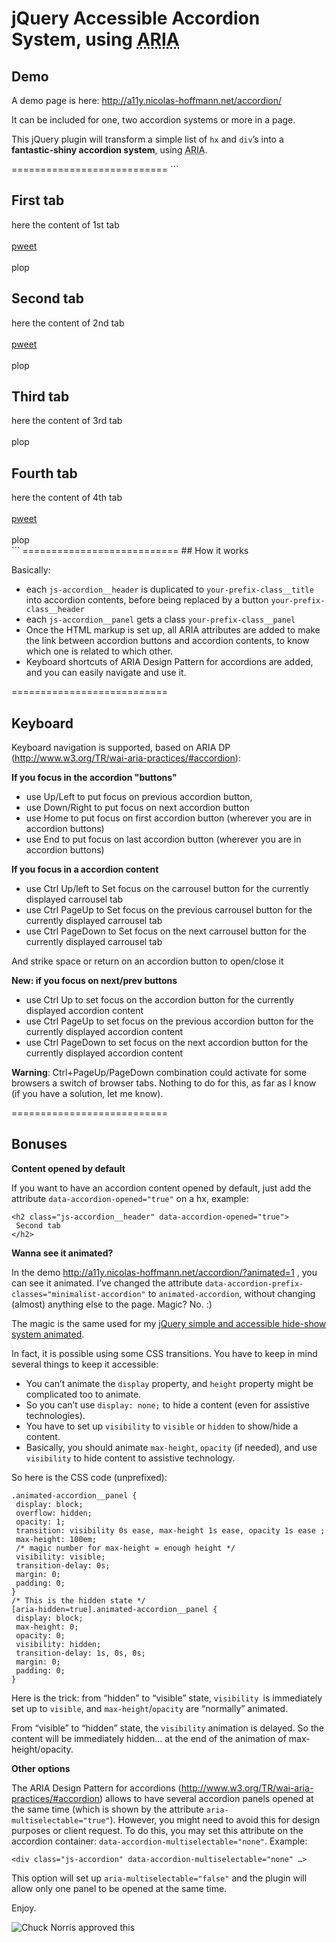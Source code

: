 # jQuery Accessible Accordion System, using <abbr title="Accessible Rich Internet Application">ARIA</abbr>

## Demo

A demo page is here: http://a11y.nicolas-hoffmann.net/accordion/ 

It can be included for one, two accordion systems or more in a page.

<p>This jQuery plugin will transform a simple list of  <code>hx</code> and <code>div</code>’s into a <strong>fantastic-shiny accordion system</strong>, using <abbr title="Accessible Rich Internet Application">ARIA</abbr>.</p>
===========================
```
<div class="js-accordion" data-accordion-prefix-classes="your-prefix-class">
 <h2 class="js-accordion__header">First tab</h2>
 <div class="js-accordion__panel">
   here the content of 1st tab<br><br>
   <a href="#">pweet</a><br><br>
   plop
 </div>
 
 <h2 class="js-accordion__header" data-accordion-opened="true">Second tab</h2>
 <div class="js-accordion__panel">
   here the content of 2nd tab<br><br>
   <a href="#">pweet</a><br><br>
   plop
 </div>
 
 <h2 class="js-accordion__header">Third tab</h2>
 <div class="js-accordion__panel">
   here the content of 3rd tab<br><br>
   plop
 </div>
 
 <h2 class="js-accordion__header">Fourth tab</h2>
 <div class="js-accordion__panel">
   here the content of 4th tab<br><br>
   <a href="#">pweet</a><br><br>
   plop
 </div>
</div>
```
===========================
## How it works

Basically:

- each ```js-accordion__header``` is duplicated to ```your-prefix-class__title``` into accordion contents, before being replaced by a button ```your-prefix-class__header```
- each ```js-accordion__panel``` gets a class ```your-prefix-class__panel```
- Once the HTML markup is set up, all ARIA attributes are added to make the link between accordion buttons and accordion contents, to know which one is related to which other.
- Keyboard shortcuts of ARIA Design Pattern for accordions are added, and you can easily navigate and use it.

===========================
## Keyboard

Keyboard navigation is supported, based on ARIA DP (http://www.w3.org/TR/wai-aria-practices/#accordion):

__If you focus in the accordion "buttons"__
- use Up/Left to put focus on previous accordion button,
- use Down/Right to put focus on next accordion button
- use Home to put focus on first accordion button (wherever you are in accordion buttons)
- use End to put focus on last accordion button (wherever you are in accordion buttons)


__If you focus in a accordion content__
- use Ctrl Up/left to Set focus on the carrousel button for the currently displayed carrousel tab
- use Ctrl PageUp to Set focus on the previous carrousel button for the currently displayed carrousel tab
- use Ctrl PageDown to Set focus on the next carrousel button for the currently displayed carrousel tab
 
And strike space or return on an accordion button to open/close it

__New: if you focus on next/prev buttons__
- use Ctrl Up to set focus on the accordion button for the currently displayed accordion content
- use Ctrl PageUp to set focus on the previous accordion button for the currently displayed accordion content
- use Ctrl PageDown to set focus on the next accordion button for the currently displayed accordion content


__Warning__: Ctrl+PageUp/PageDown combination could activate for some browsers a switch of browser tabs. Nothing to do for this, as far as I know (if you have a solution, let me know).

===========================
## Bonuses

__Content opened by default__

If you want to have an accordion content opened by default, just add the attribute ```data-accordion-opened="true"``` on a hx, example:
```
<h2 class="js-accordion__header" data-accordion-opened="true">
 Second tab
</h2>
```

__Wanna see it animated?__

In the demo http://a11y.nicolas-hoffmann.net/accordion/?animated=1 , you can see it animated. I’ve changed the attribute ```data-accordion-prefix-classes="minimalist-accordion"``` to ```animated-accordion```, without changing (almost) anything else to the page. Magic? No. :)

The magic is the same used for my <a href="http://a11y.nicolas-hoffmann.net/hide-show/">jQuery simple and accessible hide-show system animated</a>.

In fact, it is possible using some CSS transitions. You have to keep in mind several things to keep it accessible:

- You can’t animate the ```display``` property, and ```height``` property might be complicated too to animate.
- So you can’t use ```display: none;``` to hide a content (even for assistive technologies).
- You have to set up ```visibility``` to ```visible``` or ```hidden``` to show/hide a content.
- Basically, you should animate ```max-height```, ```opacity``` (if needed), and use ```visibility``` to hide content to assistive technology.

So here is the CSS code (unprefixed):

```
.animated-accordion__panel {
 display: block;
 overflow: hidden;
 opacity: 1;
 transition: visibility 0s ease, max-height 1s ease, opacity 1s ease ;
 max-height: 100em;
 /* magic number for max-height = enough height */
 visibility: visible;
 transition-delay: 0s;
 margin: 0;
 padding: 0;
}
/* This is the hidden state */
[aria-hidden=true].animated-accordion__panel {
 display: block;
 max-height: 0;
 opacity: 0;
 visibility: hidden;
 transition-delay: 1s, 0s, 0s;
 margin: 0;
 padding: 0;
}
```

Here is the trick: from “hidden” to “visible” state, ```visibility ```is immediately set up to ```visible```, and ```max-height```/```opacity``` are “normally” animated.

From “visible” to “hidden” state, the ```visibility``` animation is delayed. So the content will be immediately hidden… at the end of the animation of max-height/opacity.



__Other options__

The ARIA Design Pattern for accordions (http://www.w3.org/TR/wai-aria-practices/#accordion) allows to have several accordion panels opened at the same time (which is shown by the attribute ```aria-multiselectable="true"```). However, you might need to avoid this for design purposes or client request. To do this, you may set this attribute on the accordion container: ```data-accordion-multiselectable="none"```. Example:

```<div class="js-accordion" data-accordion-multiselectable="none" …>```

This option will set up ```aria-multiselectable="false"``` and the plugin will allow only one panel to be opened at the same time.


Enjoy.

<img src="http://www.nicolas-hoffmann.net/bordel/chuck-norris1.jpg" alt="Chuck Norris approved this" />
